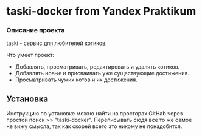 # taski-docker from Yandex Praktikum

### Описание проекта 
taski - сервис для любителей котиков.

Что умеет проект:

- Добавлять, просматривать, редактировать и удалять котиков.
- Добавлять новые и присваивать уже существующие достижения. 
- Просматривать чужих котов и их достижения.

## Установка 
Инструкцию по установке можно найти на просторах GitHab через простой поиск >> "taski-docker". Переписывать сюдя все то же самое не вижу смысла, так как скорей всего это никому не понадобится.
